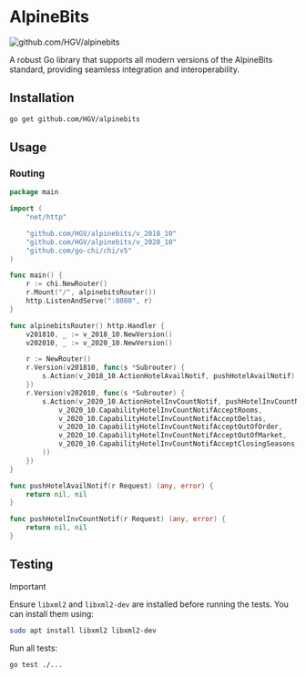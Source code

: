 # AlpineBits

![github.com/HGV/alpinebits](https://github.com/HGV/alpinebits/workflows/test/badge.svg)

A robust Go library that supports all modern versions of the AlpineBits standard, providing seamless integration and interoperability.

## Installation

```sh
go get github.com/HGV/alpinebits
```

## Usage

### Routing

```go
package main

import (
    "net/http"

    "github.com/HGV/alpinebits/v_2018_10"
    "github.com/HGV/alpinebits/v_2020_10"
    "github.com/go-chi/chi/v5"
)

func main() {
    r := chi.NewRouter()
    r.Mount("/", alpinebitsRouter())
    http.ListenAndServe(":8080", r)
}

func alpinebitsRouter() http.Handler {
    v201810, _ := v_2018_10.NewVersion()
    v202010, _ := v_2020_10.NewVersion()

    r := NewRouter()
    r.Version(v201810, func(s *Subrouter) {
		s.Action(v_2018_10.ActionHotelAvailNotif, pushHotelAvailNotif)
	})
    r.Version(v202010, func(s *Subrouter) {
		s.Action(v_2020_10.ActionHotelInvCountNotif, pushHotelInvCountNotif, alpinebits.WithCapabilities(
            v_2020_10.CapabilityHotelInvCountNotifAcceptRooms,
			v_2020_10.CapabilityHotelInvCountNotifAcceptDeltas,
			v_2020_10.CapabilityHotelInvCountNotifAcceptOutOfOrder,
			v_2020_10.CapabilityHotelInvCountNotifAcceptOutOfMarket,
			v_2020_10.CapabilityHotelInvCountNotifAcceptClosingSeasons,
		))
	})
}

func pushHotelAvailNotif(r Request) (any, error) {
	return nil, nil
}

func pushHotelInvCountNotif(r Request) (any, error) {
	return nil, nil
}
```

## Testing

> [!IMPORTANT]
> Ensure `libxml2` and `libxml2-dev` are installed before running the tests. You can install them using:

```sh
sudo apt install libxml2 libxml2-dev
```

Run all tests:

```sh
go test ./...
```
